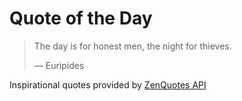 # Quote of the Day

<!-- QUOTE_START -->
> The day is for honest men, the night for thieves.
>
> — Euripides

Inspirational quotes provided by <a href="https://zenquotes.io/" target="_blank">ZenQuotes API</a>
<!-- QUOTE_END -->